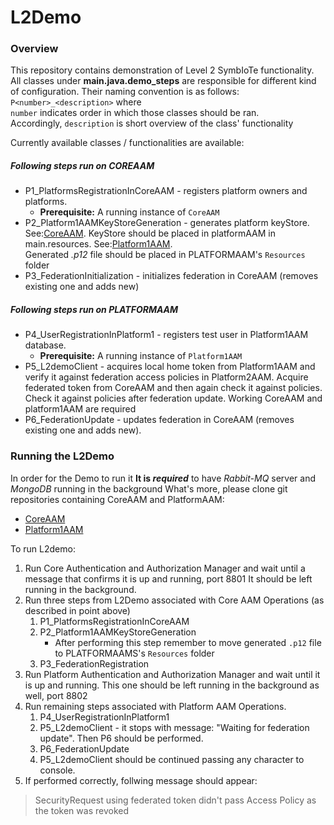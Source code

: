 # L2Demo

### Overview

This repository contains demonstration of Level 2 SymbIoTe functionality.
All classes under **main.java.demo_steps** are responsible for different kind of configuration.
Their naming convention is as follows:  
`P<number>_<description>` where  
`number` indicates order in which those classes should be ran.  
Accordingly, `description` is short overview of the class' functionality

Currently available classes / functionalities are available:
##### Following steps run on COREAAM 
* P1_PlatformsRegistrationInCoreAAM - registers platform owners and platforms.
  * **Prerequisite:** A running instance of `CoreAAM`
* P2_Platform1AAMKeyStoreGeneration - generates platform keyStore.   
See:[CoreAAM](https://github.com/symbiote-h2020/AuthenticationAuthorizationManager/tree/L2-demo-CORE ).
KeyStore should be placed in platformAAM in main.resources. See:[Platform1AAM](https://github.com/symbiote-h2020/AuthenticationAuthorizationManager/tree/L2-demo-PLATFORM1 ).  
Generated _.p12_ file should be placed in PLATFORMAAM's `Resources` folder
* P3_FederationInitialization - initializes federation in CoreAAM (removes existing one and adds new)
##### Following steps run on PLATFORMAAM 
* P4_UserRegistrationInPlatform1 - registers test user in Platform1AAM database.
  * **Prerequisite:** A running instance of `Platform1AAM`
* P5_L2demoClient - acquires local home token from Platform1AAM
 and verify it against federation access policies in Platform2AAM. 
 Acquire federated token from CoreAAM and then 
 again check it against policies.
 Check it against policies after federation update.
Working CoreAAM and platform1AAM are required
* P6_FederationUpdate - updates federation in CoreAAM (removes existing one and adds new).
### Running the L2Demo

In order for the Demo to run it **It is _required_** to have 
*Rabbit-MQ* server and *MongoDB* running in the background
What's more, please clone git repositories containing CoreAAM and PlatformAAM:
* [CoreAAM](https://github.com/symbiote-h2020/AuthenticationAuthorizationManager/tree/L2-demo-CORE )
* [Platform1AAM](https://github.com/symbiote-h2020/AuthenticationAuthorizationManager/tree/L2-demo-PLATFORM1)

To run L2demo:
1. Run Core Authentication and Authorization Manager and wait until a message that confirms it is up and running, port 8801
It should be left running in the background.
2. Run three steps from L2Demo associated with Core AAM Operations (as described in point above)
   1. P1_PlatformsRegistrationInCoreAAM  
   2. P2_Platform1AAMKeyStoreGeneration 
      - After performing this step remember to move generated `.p12` file to PLATFORMAAMS's `Resources` folder
   3. P3_FederationRegistration 
3. Run Platform Authentication and Authorization Manager and wait until it is up and running. This one should be left running in the background as well, port 8802
4. Run remaining steps associated with Platform AAM Operations.
   1. P4_UserRegistrationInPlatform1
   2. P5_L2demoClient - it stops with message: "Waiting for federation update". Then P6 should be performed.
   3. P6_FederationUpdate
   4. P5_L2demoClient should be continued passing any character to console.
5. If performed correctly, follwing message should appear: 
> SecurityRequest using federated token didn't pass Access Policy as the token was revoked
